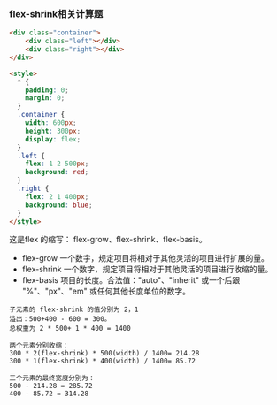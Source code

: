 ### flex-shrink相关计算题

```html
<div class="container">
    <div class="left"></div>
    <div class="right"></div>
</div>

<style>
  * {
    padding: 0;
    margin: 0;
  }
  .container {
    width: 600px;
    height: 300px;
    display: flex;
  }
  .left {
    flex: 1 2 500px;
    background: red;
  }
  .right {
    flex: 2 1 400px;
    background: blue;
  }
</style>
```

这是flex 的缩写： flex-grow、flex-shrink、flex-basis。

- flex-grow	一个数字，规定项目将相对于其他灵活的项目进行扩展的量。
- flex-shrink	一个数字，规定项目将相对于其他灵活的项目进行收缩的量。
- flex-basis	项目的长度。合法值："auto"、"inherit" 或一个后跟 "%"、"px"、"em" 或任何其他长度单位的数字。

```
子元素的 flex-shrink 的值分别为 2，1
溢出：500+400 - 600 = 300。
总权重为 2 * 500+ 1 * 400 = 1400

两个元素分别收缩：
300 * 2(flex-shrink) * 500(width) / 1400= 214.28
300 * 1(flex-shrink) * 400(width) / 1400= 85.72

三个元素的最终宽度分别为：
500 - 214.28 = 285.72
400 - 85.72 = 314.28
```
